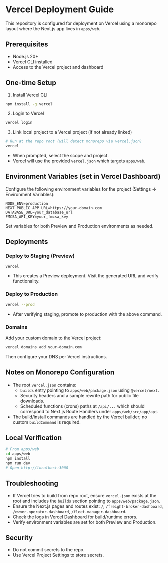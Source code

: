 # Vercel Deployment Guide

This repository is configured for deployment on Vercel using a monorepo layout where the Next.js app lives in `apps/web`.

## Prerequisites
- Node.js 20+
- Vercel CLI installed
- Access to the Vercel project and dashboard

## One-time Setup

1. Install Vercel CLI
```bash
npm install -g vercel
```

2. Login to Vercel
```bash
vercel login
```

3. Link local project to a Vercel project (if not already linked)
```bash
# Run at the repo root (will detect monorepo via vercel.json)
vercel
```
- When prompted, select the scope and project.
- Vercel will use the provided `vercel.json` which targets `apps/web`.

## Environment Variables (set in Vercel Dashboard)
Configure the following environment variables for the project (Settings → Environment Variables):

```
NODE_ENV=production
NEXT_PUBLIC_APP_URL=https://your-domain.com
DATABASE_URL=your_database_url
FMCSA_API_KEY=your_fmcsa_key
```

Set variables for both Preview and Production environments as needed.

## Deployments

### Deploy to Staging (Preview)
```bash
vercel
```
- This creates a Preview deployment. Visit the generated URL and verify functionality.

### Deploy to Production
```bash
vercel --prod
```
- After verifying staging, promote to production with the above command.

### Domains
Add your custom domain to the Vercel project:
```bash
vercel domains add your-domain.com
```
Then configure your DNS per Vercel instructions.

## Notes on Monorepo Configuration
- The root `vercel.json` contains:
  - `builds` entry pointing to `apps/web/package.json` using `@vercel/next`.
  - Security headers and a sample rewrite path for public file downloads.
  - Scheduled functions (crons) paths at `/api/...` which should correspond to Next.js Route Handlers under `apps/web/src/app/api`.
- The build/install commands are handled by the Vercel builder; no custom `buildCommand` is required.

## Local Verification
```bash
# From apps/web
cd apps/web
npm install
npm run dev
# Open http://localhost:3000
```

## Troubleshooting
- If Vercel tries to build from repo root, ensure `vercel.json` exists at the root and includes the `builds` section pointing to `apps/web/package.json`.
- Ensure the Next.js pages and routes exist: `/`, `/freight-broker-dashboard`, `/owner-operator-dashboard`, `/fleet-manager-dashboard`.
- Check the logs in Vercel Dashboard for build/runtime errors.
- Verify environment variables are set for both Preview and Production.

## Security
- Do not commit secrets to the repo.
- Use Vercel Project Settings to store secrets.
